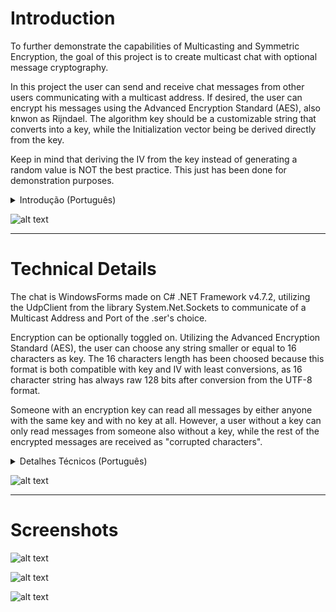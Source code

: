 # Introduction
To further demonstrate the capabilities of Multicasting and Symmetric Encryption, the goal of this project is to create multicast chat with optional message cryptography. 

In this project the user can send and receive chat messages from other users communicating with a multicast address.  If desired, the user can encrypt his messages using the Advanced Encryption Standard (AES), also knwon as Rijndael. The algorithm key should be a customizable string that converts into a key, while the Initialization vector being be derived directly from the key.

Keep in mind that deriving the IV from the key instead of generating a random value is NOT the best practice. This just has been done for demonstration purposes. 

<details>
<summary>Introdução (Português)</summary>
  
Para demonstrar mais além as capacidades do Multicasting e Criptografia Simétrica, o objetivo deste projeto é criar um chat multicast com criptografia opcional de mensagens.

Neste projeto usuário pode mandar e receber mensage para outros usuário se comunicando com o endereço multicast. Se desejado, o usuário pode criptografar sua mensagem usando  Advanced Encryption Standard (AES), também conhecido como Rijndael. A chave do algoritmo deve ser uma string customizada que é convertida em uma chave, com o Vetor de Inicialização sendo derivado diretamente da chave.

Tenha em mente que derivar o IV da chave ao invés de gerar um valor aleatório NÂO é a melhor prática. Isso só foi feito para fins de demonstração.
</details>


![alt text](https://raw.githubusercontent.com/pedro-ca/Multicast-chat/main/MulticastChat/Images/ChatInitialState.JPG)

---

# Technical Details
The chat is WindowsForms made on C# .NET Framework v4.7.2, utilizing the UdpClient from the library System.Net.Sockets to communicate of a Multicast Address and Port of the .ser's choice.

Encryption can be optionally toggled on. Utilizing the Advanced Encryption Standard (AES), the user can choose any string smaller or equal to 16 characters as key. The 16 characters length has been choosed because this format is both compatible with key and IV with least conversions, as 16 character string has always raw 128 bits after conversion from the UTF-8 format. 

Someone with an encryption key can read all messages by either anyone with the same key and with no key at all. However, a user without a key can only read messages from someone also without a key, while the rest of the encrypted messages are received as "corrupted characters". 


<details>
<summary>Detalhes Técnicos (Português)</summary>
  
O chat é um WindowsForms feito em C# .NET Framework v4.7.2, utilizando o UdpClient da library System.Net.Sockets para se comunicar com o Endereço Multicast e Porta da escolha do usuário. 

Criptografica pode ser opcionalmente ligada. Utilizando Advanced Encryption Standard (AES), o usuário pode escolher qualquer string menor ou igual a 16 caracteres como chave. O comprimento de 16 caracteres foi escolhido pois esse formato é compativel com chave e IV com menos conversões, porque 16 strings de 16 caracteres possuem sempre 128 bits brutos depois da conversão vinda do formato UTF-8.

Alguém com a chave de criptografia pode ler todas as mensagems com tanto qualquer um com a mesma chave como alguém sem nenhuma chave. Porém, um usário sem nenhuma chave pode somente ler mensagens de alguém também sem chave, enquanto o resto das mensagens criptografadas são recebidas como caracteres corrompidos.
</details>

![alt text](https://raw.githubusercontent.com/pedro-ca/Multicast-chat/main/MulticastChat/Images/rijandel.png)

---

# Screenshots

![alt text](https://raw.githubusercontent.com/pedro-ca/Multicast-chat/main/MulticastChat/Images/ChatNoCrypto.JPG)


![alt text](https://github.com/pedro-ca/Multicast-chat/blob/main/MulticastChat/Images/ChatWithCrypto1.JPG)


![alt text](https://github.com/pedro-ca/Multicast-chat/blob/main/MulticastChat/Images/ChatWithCrypto2.JPG)


